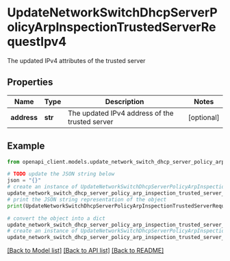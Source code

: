 # UpdateNetworkSwitchDhcpServerPolicyArpInspectionTrustedServerRequestIpv4

The updated IPv4 attributes of the trusted server

## Properties

Name | Type | Description | Notes
------------ | ------------- | ------------- | -------------
**address** | **str** | The updated IPv4 address of the trusted server | [optional] 

## Example

```python
from openapi_client.models.update_network_switch_dhcp_server_policy_arp_inspection_trusted_server_request_ipv4 import UpdateNetworkSwitchDhcpServerPolicyArpInspectionTrustedServerRequestIpv4

# TODO update the JSON string below
json = "{}"
# create an instance of UpdateNetworkSwitchDhcpServerPolicyArpInspectionTrustedServerRequestIpv4 from a JSON string
update_network_switch_dhcp_server_policy_arp_inspection_trusted_server_request_ipv4_instance = UpdateNetworkSwitchDhcpServerPolicyArpInspectionTrustedServerRequestIpv4.from_json(json)
# print the JSON string representation of the object
print(UpdateNetworkSwitchDhcpServerPolicyArpInspectionTrustedServerRequestIpv4.to_json())

# convert the object into a dict
update_network_switch_dhcp_server_policy_arp_inspection_trusted_server_request_ipv4_dict = update_network_switch_dhcp_server_policy_arp_inspection_trusted_server_request_ipv4_instance.to_dict()
# create an instance of UpdateNetworkSwitchDhcpServerPolicyArpInspectionTrustedServerRequestIpv4 from a dict
update_network_switch_dhcp_server_policy_arp_inspection_trusted_server_request_ipv4_from_dict = UpdateNetworkSwitchDhcpServerPolicyArpInspectionTrustedServerRequestIpv4.from_dict(update_network_switch_dhcp_server_policy_arp_inspection_trusted_server_request_ipv4_dict)
```
[[Back to Model list]](../README.md#documentation-for-models) [[Back to API list]](../README.md#documentation-for-api-endpoints) [[Back to README]](../README.md)


